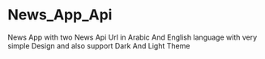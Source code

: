 # News_App_Api

News App with two News Api Url in Arabic And English language with very simple Design and also support Dark And Light Theme

